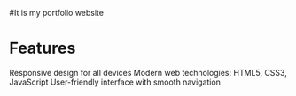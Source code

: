 #It is my portfolio website

# Features
Responsive design for all devices
Modern web technologies: HTML5, CSS3, JavaScript
User-friendly interface with smooth navigation
